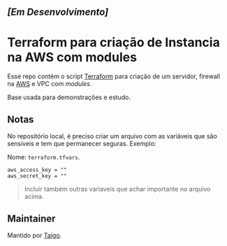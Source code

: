 *[Em Desenvolvimento]*
---
# Terraform para criação de Instancia na AWS com modules

Esse repo contém o script [Terraform](https://www.terraform.io/) para criação de um servidor, firewall na [AWS](https://aws.amazon.com) e VPC com *modules*.

Base usada para demonstrações e estudo.

## Notas
No repositório local, é preciso criar um arquivo com as variáveis que são sensíveis e tem que permanecer seguras. Exemplo:

Nome: `terraform.tfvars`.
```
aws_access_key = ""
aws_secret_key = ""
```
> Incluir também outras variaveis que achar importante no arquivo acima.

## Maintainer
Mantido por [Taígo](https://github.com/taigorene).